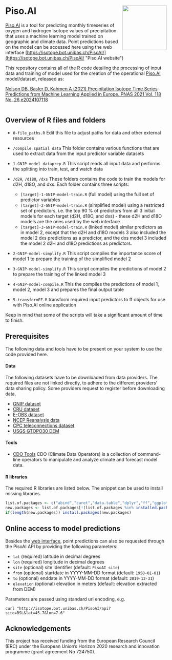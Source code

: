 # Piso.AI <img src='Piso.AI.logo.png' align="right" height="138.5" />
[Piso.AI](https://isotope.bot.unibas.ch/PisoAI/ "Piso.AI website") is a tool for predicting monthly timeseries of oxygen and hydrogen isotope values of precipitation that uses a machine learning model trained on geographic and climate data. Point predictions based on the model can be accessed here using the web interface [https://isotope.bot.unibas.ch/PisoAI/](https://isotope.bot.unibas.ch/PisoAI/ "Piso.AI website")

This repository contains all of the R code detailing the processing of input data and training of model used for the creation of the operational [Piso.AI](https://isotope.bot.unibas.ch/PisoAI/ "Piso.AI website") model/dataset, released as:


[Nelson DB, Basler D, Kahmen A (2021) Precipitation Isotope Time Series Predictions from Machine Learning Applied in Europe.
PNAS 2021 Vol. 118 No. 26 e2024107118](https://www.pnas.org/content/118/26/e2024107118 "publication")
```
```

## Overview of R files and folders
* `0-file_paths.R` Edit this file to adjust paths for data and other external resources
* `/compile spatial data` This folder contains various functions that are used to extract data from the input predictor variable datasets
* `1-GNIP-model_dataprep.R`  This script reads all input data and performs the splitting into train, test, and watch data
* `/d2H`, `/d18O`,  `/dxs` These folders contains the code to train the models for d2H, d18O, and dxs. Each folder contains three scripts: 
	* `[target]-1-GNIP-model-train.R` (full model) using the full set of predictor variables
	* `[target]-2-GNIP-model-train.R` (simplified model) using a restricted set of predictors, i.e. the top 90 % of predictors from all 3 initial models for each target (d2H, d18O, and dxs) - these d2H and d18O models are the ones used by the web interface
	* `[target]-3-GNIP-model-train.R` (linked model) similar predictors as in model 2, except that the d2H and d18O models 3 also included the model 2 dxs predictions as a predictor, and the dxs model 3 included the model 2 d2H and d18O predictions as predictors. 

* `2-GNIP-model-simplify.R` This script compiles the importance score of model 1 to prepare the training of the simplified model 2
* `3-GNIP-model-simplify.R` This script compiles the predictions of  model 2 to prepare the training of the linked model 3
* `4-GNIP-model-compile.R` This the compiles the predictions of model 1, model 2, model 3 and prepares the final output table
* `5-transformFF.R` transform required input predictors to ff objects for use with Piso.AI online application

Keep in mind that some of the scripts will take a significant amount of time to finish.

## Prerequisites
 The following data and tools have to be present on your system to use the code provided here.

#### Data

The following datasets have to be downloaded from data providers. The required files are not linked directly, to adhere to the different providers' data sharing policy. Some providers request to register before downloading data.

* [GNIP dataset](https://www.iaea.org/services/networks/gnip)
* [CRU dataset](http://www.cru.uea.ac.uk/data)
* [E-OBS dataset](https://www.ecad.eu)
* [NCEP Reanalysis data](https://www.esrl.noaa.gov/psd/)
* [CPC teleconnections dataset](https://www.cpc.ncep.noaa.gov/data/teledoc/telecontents.shtml)
* [USGS GTOPO30 DEM](https://www.usgs.gov/centers/eros/science/usgs-eros-archive-digital-elevation-global-30-arc-second-elevation-gtopo30?qt-science_center_objects=0#qt-science_center_objects)


#### Tools
* [CDO Tools](https://code.mpimet.mpg.de/projects/cdo/) CDO (Climate Data Operators) is a collection of command-line operators to manipulate and analyze climate and forecast model data.

#### R libraries

The required R libraries are listed below. The snippet can be used to install missing libraries. 
```R
list.of.packages <- c("abind","caret","data.table","dplyr","ff","ggplot2","lubridate","ncdf4","raster","reshape2","rsample","rts","xgboost")
new.packages <- list.of.packages[!(list.of.packages %in% installed.packages()[,"Package"])]
if(length(new.packages)) install.packages(new.packages)
```

## Online access to model predictions
Besides the [web interface](https://isotope.bot.unibas.ch/PisoAI/ "Piso.AI website"), point predictions can also be requested through the PisoAI API by providing the following parameters:

* `lat` (required) latitude in decimal degrees
* `lon`  (required) longitude in decimal degrees
* `site`   (optional) site identifier (default: `PisoAI site`)
* `from` (optional) startdate  in YYYY-MM-DD format (default: `1950-01-01`) 
* `to`      (optional) enddate  in YYYY-MM-DD format (default: `2019-12-31`)
* `elevation` (optional) elevation in meters (default: elevation extracted from DEM)

Parameters are passed using standard url encoding, e.g. 
```
curl "http://isotope.bot.unibas.ch/PisoAI/api?site=BSL&lat=45.7&lon=7.6"
```

## Acknowledgements

This project has received funding from the European Research Council (ERC) under the European Union’s Horizon 2020 research and innovation programme (grant agreement No 724750).
